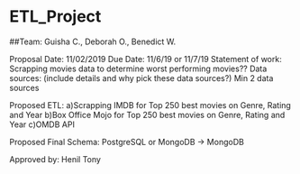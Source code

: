 # ETL_Project

##Team: Guisha C., Deborah O., Benedict W. 
 
Proposal Date: 11/02/2019
Due Date: 11/6/19 or 11/7/19
Statement of work: Scrapping movies data to determine worst performing movies??
Data sources: (include details and why pick these data sources?)
Min 2 data sources
 
Proposed ETL: a)Scrapping IMDB for Top 250 best movies on Genre, Rating and Year
		  b)Box Office Mojo for Top 250 best movies on Genre, Rating and Year
		 c)OMDB API
 
 
Proposed Final Schema:
PostgreSQL or MongoDB → MongoDB

Approved by: Henil
	          Tony
